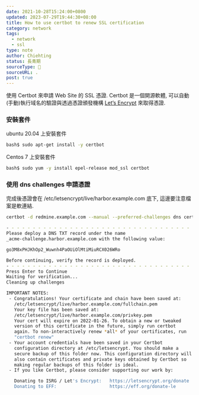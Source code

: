 ```yaml
---
date: 2021-10-28T15:24:00+0800
updated: 2023-07-29T19:44:30+08:00
title: How to use certbot to renew SSL certification
category: network
tags:
  - network
  - ssl
type: note
author: Chiehting
status: 長青期
sourceType: 📰️
sourceURL: .
post: true
---
```


使用 Certbot 來申請 Web Site 的 SSL 憑證. Certbot 是一個開源軟體, 可以自動(手動)執行域名的驗證與透過憑證頒發機構 [Let’s Encrypt](https://letsencrypt.org/) 來取得憑證.

<!--more-->

### 安裝套件

ubuntu 20.04 上安裝套件

```bash
bash$ sudo apt-get install -y certbot
```

Centos 7 上安裝套件

```bash
bash$ sudo yum -y install epel-release mod_ssl certbot
```

### 使用 dns challenges 申請憑證

完成後憑證會在 /etc/letsencrypt/live/harbor.example.com 底下, 這邊要注意檔案是軟連結.

```bash
certbot -d redmine.example.com --manual --preferred-challenges dns certonly

- - - - - - - - - - - - - - - - - - - - - - - - - - - - - - - - - - - - - - - -
Please deploy a DNS TXT record under the name
_acme-challenge.harbor.example.com with the following value:

go3M8xPHJKhOp2_Wuwnh4PaOUiOlMtiMiuRCX026WRo

Before continuing, verify the record is deployed.
- - - - - - - - - - - - - - - - - - - - - - - - - - - - - - - - - - - - - - - -
Press Enter to Continue
Waiting for verification...
Cleaning up challenges

IMPORTANT NOTES:
 - Congratulations! Your certificate and chain have been saved at:
   /etc/letsencrypt/live/harbor.example.com/fullchain.pem
   Your key file has been saved at:
   /etc/letsencrypt/live/harbor.example.com/privkey.pem
   Your cert will expire on 2022-01-26. To obtain a new or tweaked
   version of this certificate in the future, simply run certbot
   again. To non-interactively renew *all* of your certificates, run
   "certbot renew"
 - Your account credentials have been saved in your Certbot
   configuration directory at /etc/letsencrypt. You should make a
   secure backup of this folder now. This configuration directory will
   also contain certificates and private keys obtained by Certbot so
   making regular backups of this folder is ideal.
 - If you like Certbot, please consider supporting our work by:

   Donating to ISRG / Let's Encrypt:   https://letsencrypt.org/donate
   Donating to EFF:                    https://eff.org/donate-le
```
